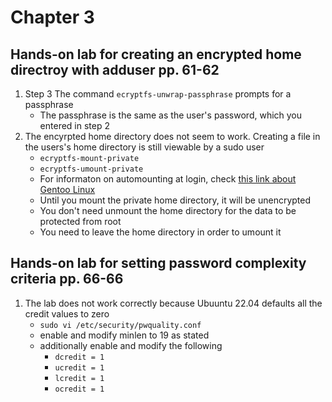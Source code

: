 # Chapter 3

## Hands-on lab for creating an encrypted home directroy with adduser pp. 61-62
1. Step 3 The command `ecryptfs-unwrap-passphrase` prompts for a passphrase
    - The passphrase is the same as the user's password, which you entered in step 2
2. The encyrpted home directory does not seem to work. Creating a file in the users's home directory is still viewable by a sudo user
    - `ecryptfs-mount-private`
    - `ecryptfs-umount-private`
    - For informaton on automounting at login, check [this link about Gentoo Linux](https://wiki.gentoo.org/wiki/Encrypt_a_home_directory_with_ECryptfs)
    - Until you mount the private home directory, it will be unencrypted
    - You don't need unmount the home directory for the data to be protected from root
    - You need to leave the home directory in order to umount it

## Hands-on lab for setting password complexity criteria pp. 66-66
1. The lab does not work correctly because Ubuuntu 22.04 defaults all the credit values to zero
    - `sudo vi /etc/security/pwquality.conf`
    - enable and modify minlen to 19 as stated
    - additionally enable and modify the following
        - `dcredit = 1`
        - `ucredit = 1`
        - `lcredit = 1`
        - `ocredit = 1`
